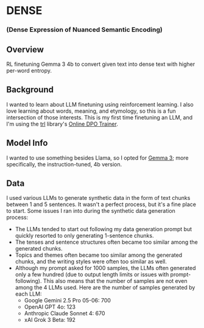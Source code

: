 # DENSE
### (**D**ense **E**xpression of **N**uanced **S**emantic **E**ncoding)

## Overview
RL finetuning Gemma 3 4b to convert given text into dense text with higher per-word entropy.

## Background
I wanted to learn about LLM finetuning using reinforcement learning. I also love learning about words, meaning, and etymology, so this is a fun intersection of those interests. This is my first time finetuning an LLM, and I'm using the [trl](https://github.com/huggingface/trl) library's [Online DPO Trainer](https://huggingface.co/docs/trl/main/en/online_dpo_trainer).

## Model Info
I wanted to use something besides Llama, so I opted for [Gemma 3](https://huggingface.co/google/gemma-3-4b-it); more specifically, the instruction-tuned, 4b version.

## Data
I used various LLMs to generate synthetic data in the form of text chunks between 1 and 5 sentences. It wasn't a perfect process, but it's a fine place to start. Some issues I ran into during the synthetic data generation process:
- The LLMs tended to start out following my data generation prompt but quickly resorted to only generating 1-sentence chunks.
- The tenses and sentence structures often became too similar among the generated chunks.
- Topics and themes often became too similar among the generated chunks, and the writing styles were often too similar as well.
- Although my prompt asked for 1000 samples, the LLMs often generated only a few hundred (due to output length limits or issues with prompt-following). This also means that the number of samples are not even among the 4 LLMs used. Here are the number of samples generated by each LLM:
    - Google Gemini 2.5 Pro 05-06: 700
    - OpenAI GPT 4o: 123
    - Anthropic Claude Sonnet 4: 670
    - xAI Grok 3 Beta: 192

